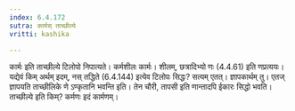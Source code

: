 ```yaml
---
index: 6.4.172
sutra: कार्मस् ताच्छील्ये
vritti: kashika

---
```

कार्मः इति ताच्छील्ये टिलोपो निपात्यते। कर्मशीलः कार्मः। शीलम्, छत्रादिभ्यो णः (4.4.61) इति णप्रत्ययः। यद्येवं किम् अर्थम् इदम्, नस् तद्धिते (6.4.144) इत्येव टिलोपः सिद्धः? सत्यम् एतत्। ज्ञापकार्थम् तु। एतज् ज्ञापयति ताच्छीलिके णे ऽण्कृतानि भवन्ति इति। तेन चौरी, तापसी इति णान्तादपि ईकारः सिद्धो भवति। ताच्छील्ये इति किम्? कर्मणः इदं कार्मणम्।